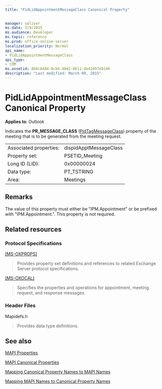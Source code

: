 ```yaml
---
title: "PidLidAppointmentMessageClass Canonical Property"
 
 
manager: soliver
ms.date: 3/9/2015
ms.audience: Developer
ms.topic: reference
ms.prod: office-online-server
localization_priority: Normal
api_name:
- PidLidAppointmentMessageClass
api_type:
- COM
ms.assetid: 8b8c8484-0cb4-4842-8b11-de42d97e0140
description: "Last modified: March 09, 2015"
---
```


# PidLidAppointmentMessageClass Canonical Property

  
  
**Applies to**: Outlook 
  
Indicates the **PR_MESSAGE_CLASS** ([PidTagMessageClass](pidtagmessageclass-canonical-property.md)) property of the meeting that is to be generated from the meeting request.
  
|||
|:-----|:-----|
|Associated properties:  <br/> |dispidApptMessageClass  <br/> |
|Property set:  <br/> |PSETID_Meeting  <br/> |
|Long ID (LID):  <br/> |0x00000024  <br/> |
|Data type:  <br/> |PT_TSTRING  <br/> |
|Area:  <br/> |Meetings  <br/> |
   
## Remarks

The value of this property must either be "IPM.Appointment" or be prefixed with "IPM.Appointment.". This property is not required.
  
## Related resources

### Protocol Specifications

[[MS-OXPROPS]](http://msdn.microsoft.com/library/f6ab1613-aefe-447d-a49c-18217230b148%28Office.15%29.aspx)
  
> Provides property set definitions and references to related Exchange Server protocol specifications.
    
[[MS-OXOCAL]](http://msdn.microsoft.com/library/09861fde-c8e4-4028-9346-e7c214cfdba1%28Office.15%29.aspx)
  
> Specifies the properties and operations for appointment, meeting request, and response messages.
    
### Header Files

Mapidefs.h
  
> Provides data type definitions.
    
## See also



[MAPI Properties](mapi-properties.md)
  
[MAPI Canonical Properties](mapi-canonical-properties.md)
  
[Mapping Canonical Property Names to MAPI Names](mapping-canonical-property-names-to-mapi-names.md)
  
[Mapping MAPI Names to Canonical Property Names](mapping-mapi-names-to-canonical-property-names.md)

